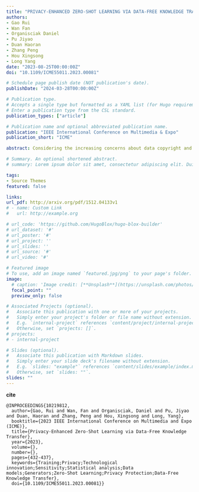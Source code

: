 ```yaml
---
title: "PRIVACY-ENHANCED ZERO-SHOT LEARNING VIA DATA-FREE KNOWLEDGE TRANSFER"
authors:
- Gao Rui
- Wan Fan
- Organisciak Daniel
- Pu Jiyao
- Duan Haoran
- Zhang Peng
- Hou Xingsong
- Long Yang
date: "2023-08-25T00:00:00Z"
doi: "10.1109/ICME55011.2023.00081"

# Schedule page publish date (NOT publication's date).
publishDate: "2024-03-28T00:00:00Z"

# Publication type.
# Accepts a single type but formatted as a YAML list (for Hugo requirements).
# Enter a publication type from the CSL standard.
publication_types: ["article"]

# Publication name and optional abbreviated publication name.
publication: "IEEE International Conference on Multimedia & Expo"
publication_short: "ICME"

abstract: Considering the increasing concerns about data copyright and sensitivity issues, we present a novel Privacy-Enhanced Zero-Shot Learning (PE-ZSL) paradigm. The key innovation is to involve a teacher model as the data safeguard to guide the PE-ZSL model training without data sharing. The PE-ZSL model consists of a generator and student network, which can achieve data-free knowledge transfer while maintaining the performance of teacher model. We investigate ‘black-’ and ‘white-box’ scenarios in PE-ZSL task as different levels of framework privacy. Besides, we provide the discussion of teacher model in both omniscient and quasi-omniscient settings according to the knowledge space. Despite simple implementations and data-missing disadvantages, our PE-ZSL framework can retain state-of-the-art ZSL and GZSL performance under the ‘white-box’ scenario. Extensive qualitative and quantitative analysis also demonstrates promising results when deploying the model under ‘black-box’ scenario.

# Summary. An optional shortened abstract.
# summary: Lorem ipsum dolor sit amet, consectetur adipiscing elit. Duis posuere tellus ac convallis placerat. Proin tincidunt magna sed ex sollicitudin condimentum.

tags:
- Source Themes
featured: false

links:
url_pdf: http://arxiv.org/pdf/1512.04133v1
# - name: Custom Link
#   url: http://example.org

# url_code: 'https://github.com/HugoBlox/hugo-blox-builder'
# url_dataset: '#'
# url_poster: '#'
# url_project: ''
# url_slides: ''
# url_source: '#'
# url_video: '#'

# Featured image
# To use, add an image named `featured.jpg/png` to your page's folder. 
image:
  # caption: 'Image credit: [**Unsplash**](https://unsplash.com/photos/s9CC2SKySJM)'
  focal_point: ""
  preview_only: false

# Associated Projects (optional).
#   Associate this publication with one or more of your projects.
#   Simply enter your project's folder or file name without extension.
#   E.g. `internal-project` references `content/project/internal-project/index.md`.
#   Otherwise, set `projects: []`.
# projects:
# - internal-project

# Slides (optional).
#   Associate this publication with Markdown slides.
#   Simply enter your slide deck's filename without extension.
#   E.g. `slides: "example"` references `content/slides/example/index.md`.
#   Otherwise, set `slides: ""`.
slides: ""
---
```


<!-- {{% callout note %}}
Create your slides in Markdown - click the *Slides* button to check out the example.
{{% /callout %}} -->

**cite** 
```
@INPROCEEDINGS{10219812,
  author={Gao, Rui and Wan, Fan and Organisciak, Daniel and Pu, Jiyao and Duan, Haoran and Zhang, Peng and Hou, Xingsong and Long, Yang},
  booktitle={2023 IEEE International Conference on Multimedia and Expo (ICME)}, 
  title={Privacy-Enhanced Zero-Shot Learning via Data-Free Knowledge Transfer}, 
  year={2023},
  volume={},
  number={},
  pages={432-437},
  keywords={Training;Privacy;Technological innovation;Sensitivity;Statistical analysis;Data models;Generators;Zero-Shot Learning;Privacy Protection;Data-Free Knowledge Transfer},
  doi={10.1109/ICME55011.2023.00081}}
```


<!-- Add the publication's **full text** or **supplementary notes** here. You can use rich formatting such as including [code, math, and images](https://docs.hugoblox.com/content/writing-markdown-latex/). -->
